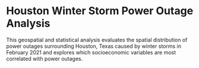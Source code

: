 # Houston Winter Storm Power Outage Analysis

This geospatial and statistical analysis evaluates the spatial distribution of power outages surrounding Houston, Texas caused by winter storms in February 2021 and explores which socioeconomic variables are most correlated with power outages.
